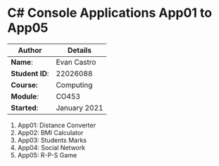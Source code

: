 # C# Console Applications App01 to App05
| Author | Details |
| ---- | ---- |
**Name**: | Evan Castro  |
**Student ID**: | 22026088 |
**Course:** | Computing |
**Module**: | CO453     |
**Started**: | January 2021 |    

1. App01: Distance Converter
2. App02: BMI Calculator
3. App03: Students Marks
4. App04: Social Network
5. App05: R-P-S Game
